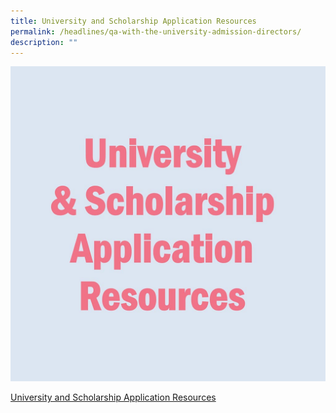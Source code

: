 ```yaml
---
title: University and Scholarship Application Resources
permalink: /headlines/qa-with-the-university-admission-directors/
description: ""
---
```


<a href="https://nyjcecg.wixsite.com/alvlresults/"> ![](/images/uni.jpg)</a>

[University and Scholarship Application Resources](https://nyjcecg.wixsite.com/alvlresults/)